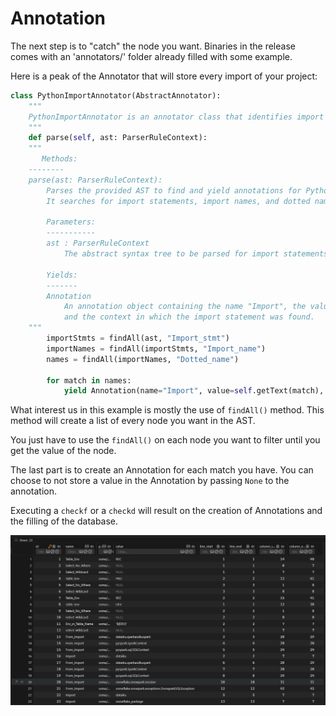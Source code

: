 
# Annotation

The next step is to "catch" the node you want. Binaries in the release comes with an 'annotators/' folder already filled with some example.

Here is a peak of the Annotator that will store every import of your project:
```python 
class PythonImportAnnotator(AbstractAnnotator):
    """
    PythonImportAnnotator is an annotator class that identifies import statements in Python code.
    """
    def parse(self, ast: ParserRuleContext):
    """
       Methods:
    --------
    parse(ast: ParserRuleContext):
        Parses the provided AST to find and yield annotations for Python import statements.
        It searches for import statements, import names, and dotted names within the AST.

        Parameters:
        -----------
        ast : ParserRuleContext
            The abstract syntax tree to be parsed for import statements.

        Yields:
        -------
        Annotation
            An annotation object containing the name "Import", the value of the import statement,
            and the context in which the import statement was found.
    """
        importStmts = findAll(ast, "Import_stmt")
        importNames = findAll(importStmts, "Import_name")
        names = findAll(importNames, "Dotted_name")

        for match in names:
            yield Annotation(name="Import", value=self.getText(match), context=match)
```

What interest us in this example is mostly the use of `findAll()` method. This method will create a list of every node you want in the AST.

You just have to use the `findAll()` on each node you want to filter until you get the value of the node.

The last part is to create an Annotation for each match you have. You can choose to not store a value in the Annotation by passing `None` to the annotation.

Executing a `checkf` or a `checkd` will result on the creation of Annotations and the filling of the database.

![SQLite Annotation](/../static/img/db.png?raw=true "SQLite Annotation")